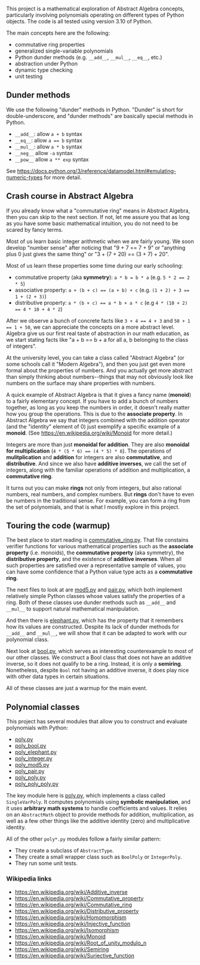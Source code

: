 This project is a mathematical exploration of Abstract Algebra
concepts, particularly involving polynomials operating on
different types of Python objects.  The code is all tested
using version 3.10 of Python.

The main concepts here are the following:
* commutative ring properties
* generalized single-variable polynomials
* Python dunder methods (e.g. `__add__`, `__mul__`, `__eq__`, etc.)
* abstraction under Python
* dynamic type checking
* unit testing

## Dunder methods ##

We use the following "dunder" methods in Python.  "Dunder" is short
for double-underscore, and "dunder methods" are basically special
methods in Python.

* `__add__`: allow `a + b` syntax
* `__eq__`: allow `a == b` syntax
* `__mul__`: allow `a * b` syntax
* `__neg__` allow `-a` syntax
* `__pow__` allow `a ** exp` syntax

See https://docs.python.org/3/reference/datamodel.html#emulating-numeric-types
for more detail.

## Crash course in Abstract Algebra ##

If you already know what a "commutative ring" means in Abstract Algebra,
then you can skip to the next section. If not, let me assure you that
as long as you have some basic mathematical intuition, you do not need
to be scared by fancy terms.

Most of us learn basic integer arithmetic when we are fairly young.
We soon develop "number sense" after noticing that "9 + 7 == 7 + 9"
or "anything plus 0 just gives the same thing" or "3 + (7 + 20) == (3 + 7) + 20".

Most of us learn these properties some time during our early schooling:

* commutative property (aka **symmetry**): `a * b = b * a` (e.g. `5 * 2 == 2 * 5`)
* associative property: `a + (b + c) == (a + b) + c` (e.g. `(1 + 2) + 3 == 1 + (2 + 3)`) 
* distributive property: `a * (b + c) == a * b + a * c` (e.g `4 * (10 + 2) == 4 * 10 + 4 * 2`)

After we observe a bunch of concrete facts like `3 + 4 == 4 + 3` and `50 + 1 == 1 + 50`,
we can appreciate the concepts on a more abstract level.  Algebra give us our
first real taste of abstraction in our math education, as we start stating facts
like "a + b == b + a for all a, b belonging to the class of integers".

At the university level, you can take a class called "Abstract Algebra" (or
some schools call it "Modern Algebra"), and then you just get even more formal
about the properties of numbers. And you actually get more abstract than simply
thinking about numbers--things that may not obviously look like numbers on the
surface may share properties with numbers.

A quick example of Abstract Algebra is that it gives a fancy name (**monoid**) to a
fairly elementary concept. If you have to add a bunch of numbers together, as
long as you keep the numbers in order, it doesn't really matter how you group
the operations.  This is due to the **associate property**.  In Abstract Algebra
we say that integers combined with the addition operator (and the "identity"
element of 0) just exemplify a specific example of a **monoid**. (See
https://en.wikipedia.org/wiki/Monoid for more detail.)

Integers are more than just **monoidal for addition**. They are also **monoidal for multiplication** (`4 * (5 * 6) == (4 * 5) * 6`).  The operations of
**mulitplication** and **addition** for integers are also **commutative**, and
**distributive**.  And since we also have **additive inverses**, we call the
set of integers, along with the familiar operations of addition and multiplication,
a **commutative ring**.

It turns out you can make **rings** not only from integers, but also rational numbers,
real numbers, and complex numbers.  But **rings** don't have to even be numbers
in the traditional sense.  For example, you can form a ring from the set of
polynomials, and that is what I mostly explore in this project.

## Touring the code (warmup) ##

The best place to start reading is [commutative_ring.py](./commutative_ring.py).
That file constains verifier functions for various mathematical properties such
as the **associate property** (i.e. monoids),
the **commutative property** (aka symmetry),
the **distributive property**, and the existence of **additive inverses**.  When all
such properties are satisfied over a representative sample of values, you can
have some confidence that a Python value type acts as a **commutative ring**.

The next files to look at are [mod5.py](./mod5.py) and [pair.py](./pair.py),
which both implement relatively simple Python classes whose values satisfy
the properties of a ring. Both of these classes use dunder methods such
as `__add__` and `__mul__` to support natural mathematical manipulation.

And then there is [elephant.py](./elephant.py), which has the property that
it remembers how its values are constructed. Despite its lack of dunder methods
for `__add__` and `__mul__`, we will show that it can be adapted to work
with our polynomial class.

Next look at [bool.py](./bool.py), which serves as interesting counterexample
to most of our other classes.  We construct a Bool class that does not have
an additive inverse, so it does not qualify to be a ring. Instead, it is only
a **semiring**.  Nonetheless, despite `Bool` not having an additive inverse, it does
play nice with other data types in certain situations.

All of these classes are just a warmup for the main event.

## Polynomial classes

This project has several modules that allow you to construct and evaluate
polynomials with Python:

* [poly.py](./poly.py)
* [poly_bool.py](./poly_bool.py)
* [poly_elephant.py](./poly_elephant.py)
* [poly_integer.py](./poly_integer.py)
* [poly_mod5.py](./poly_mod5.py)
* [poly_pair.py](./poly_pair.py)
* [poly_poly.py](./poly_poly.py)
* [poly_poly_poly.py](./poly_poly_poly.py)

The key module here is [poly.py](./poly.py), which implements a class
called `SingleVarPoly`. It computes polynomials using **symbolic manipulation**,
and it uses **arbitrary math systems** to handle coefficients and values.
It relies on an `AbstractMath` object to provide methods for addition,
multiplication, as well as a few other things like the additive identity
(zero) and multiplicative identity.

All of the other `poly*.py` modules follow a fairly similar pattern:

* They create a subclass of `AbstractType`.
* They create a small wrapper class such as `BoolPoly` or `IntegerPoly`.
* They run some unit tests.

### Wikipedia links ###

* https://en.wikipedia.org/wiki/Additive_inverse
* https://en.wikipedia.org/wiki/Commutative_property
* https://en.wikipedia.org/wiki/Commutative_ring
* https://en.wikipedia.org/wiki/Distributive_property
* https://en.wikipedia.org/wiki/Homomorphism
* https://en.wikipedia.org/wiki/Injective_function
* https://en.wikipedia.org/wiki/Isomorphism
* https://en.wikipedia.org/wiki/Monoid
* https://en.wikipedia.org/wiki/Root_of_unity_modulo_n
* https://en.wikipedia.org/wiki/Semiring
* https://en.wikipedia.org/wiki/Surjective_function

